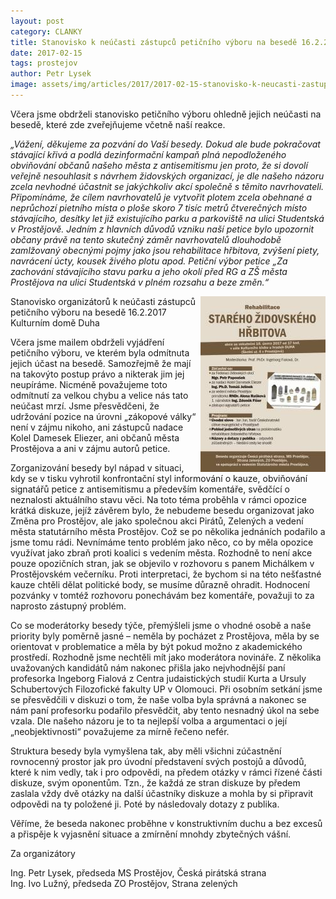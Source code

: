 ```yaml
---
layout: post
category: CLANKY
title: Stanovisko k neúčasti zástupců petičního výboru na besedě 16.2.2017 v Kulturním domě Duha
date: 2017-02-15
tags: prostejov
author: Petr Lysek
image: assets/img/articles/2017/2017-02-15-stanovisko-k-neucasti-zastupcu-peticniho-vyboru-na-besede-16-2-2017-v-kulturnim-dome-duha.jpg   #751x422 pixelu
---
```

Včera jsme obdrželi stanovisko petičního výboru ohledně jejich neúčasti na besedě, které zde zveřejňujeme včetně naší reakce.

*„Vážení, děkujeme za pozvání do Vaší besedy. Dokud ale bude pokračovat stávající křivá a podlá dezinformační kampaň plná nepodloženého obviňování občanů našeho města z antisemitismu jen proto, že si dovolí veřejně nesouhlasit s návrhem židovských organizací, je dle našeho názoru zcela nevhodné účastnit se jakýchkoliv akcí společně s těmito navrhovateli.
Připomínáme, že cílem navrhovatelů je vytvořit plotem zcela obehnané a neprůchozí pietního místa o ploše skoro 7 tisíc metrů čtverečných místo stávajícího, desítky let již existujícího parku a parkoviště na ulici Studentská v Prostějově. Jedním z hlavních důvodů vzniku naší petice bylo upozornit občany právě na tento skutečný záměr navrhovatelů dlouhodobě zamlžovaný obecnými pojmy jako jsou rehabilitace hřbitova, zvýšení piety, navrácení úcty, kousek živého plotu apod.
Petiční výbor petice „Za zachování stávajícího stavu parku a jeho okolí před RG a ZŠ města Prostějova na ulici Studentská v plném rozsahu a beze změn.“*

<img src="/assets/img/miscellaneous/2017-02-15-pozvanka-na-besedu-16-2.jpg" height="281" width="200" align="right">

Stanovisko organizátorů k neúčasti zástupců petičního výboru na besedě 16.2.2017 Kulturním domě Duha

Včera jsme mailem obdrželi vyjádření petičního výboru, ve kterém byla odmítnuta jejich účast na besedě. Samozřejmě že mají na takovýto postup právo a nikterak jim jej neupíráme. Nicméně považujeme toto odmítnutí za velkou chybu a velice nás tato neúčast mrzí. Jsme přesvědčeni, že udržování pozice na úrovni „zákopové války“ není v zájmu nikoho, ani zástupců nadace Kolel Damesek Eliezer, ani občanů města Prostějova a ani v zájmu autorů petice.

Zorganizování besedy byl nápad v situaci, kdy se v tisku vyhrotil konfrontační styl informování o kauze, obviňování signatářů petice z antisemitismu a především komentáře, svědčící o neznalosti aktuálního stavu věci. Na toto téma proběhla v rámci opozice krátká diskuze, jejíž závěrem bylo, že nebudeme besedu organizovat jako Změna pro Prostějov, ale jako společnou akci Pirátů, Zelených a vedení města statutárního města Prostějov. Což se po několika jednáních podařilo a jsme tomu rádi. Nevnímáme tento problém jako něco, co by měla opozice využívat jako zbraň proti koalici s vedením města. Rozhodně to není akce pouze opozičních stran, jak se objevilo v rozhovoru s panem Michálkem v Prostějovském večerníku. Proti interpretaci, že bychom si na této nešťastné kauze chtěli dělat politické body, se musíme důrazně ohradit. Hodnocení pozvánky v tomtéž rozhovoru ponechávám bez komentáře, považuji to za naprosto zástupný problém.

Co se moderátorky besedy týče, přemýšleli jsme o vhodné osobě a naše priority byly poměrně jasné – neměla by pocházet z Prostějova, měla by se orientovat v problematice a měla by být pokud možno z akademického prostředí. Rozhodně jsme nechtěli mít jako moderátora novináře. Z několika uvažovaných kandidátů nám nakonec přišla jako nejvhodnější paní profesorka Ingeborg Fialová z Centra judaistických studií Kurta a Ursuly Schubertových Filozofické fakulty UP v Olomouci. Při osobním setkání jsme se přesvědčili v diskuzi o tom, že naše volba byla správná a nakonec se nám paní profesorku podařilo přesvědčit, aby tento nesnadný úkol na sebe vzala. Dle našeho názoru je to ta nejlepší volba a argumentaci o její „neobjektivnosti“ považujeme za mírně řečeno nefér.

Struktura besedy byla vymyšlena tak, aby měli všichni zúčastnění rovnocenný prostor jak pro úvodní představení svých postojů a důvodů, které k nim vedly, tak i pro odpovědi, na předem otázky v rámci řízené části diskuze, svým oponentům. Tzn., že každá ze stran diskuze by předem zaslala vždy dvě otázky na další účastníky diskuze a mohla by si připravit odpovědi na ty položené ji. Poté by následovaly dotazy z publika.

Věříme, že beseda nakonec proběhne v konstruktivním duchu a bez excesů a přispěje k vyjasnění situace a zmírnění mnohdy zbytečných vášní.

Za organizátory

Ing. Petr Lysek, předseda MS Prostějov, Česká pirátská strana  
Ing. Ivo Lužný, předseda ZO Prostějov, Strana zelených
